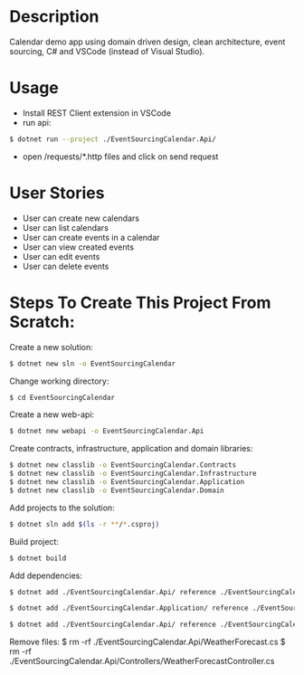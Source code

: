# Description
Calendar demo app using domain driven design, clean architecture, event sourcing, C# and VSCode (instead of Visual Studio).

# Usage
- Install REST Client extension in VSCode
- run api:
```bash
$ dotnet run --project ./EventSourcingCalendar.Api/ 
```
- open /requests/*.http files and click on send request

# User Stories
- User can create new calendars
- User can list calendars
- User can create events in a calendar
- User can view created events
- User can edit events
- User can delete events

# Steps To Create This Project From Scratch:
Create a new solution:
```bash
$ dotnet new sln -o EventSourcingCalendar
```
Change working directory:
``` bash
$ cd EventSourcingCalendar
```

Create a new web-api:
```bash
$ dotnet new webapi -o EventSourcingCalendar.Api
```

Create contracts, infrastructure, application and domain libraries:
```bash
$ dotnet new classlib -o EventSourcingCalendar.Contracts
$ dotnet new classlib -o EventSourcingCalendar.Infrastructure
$ dotnet new classlib -o EventSourcingCalendar.Application
$ dotnet new classlib -o EventSourcingCalendar.Domain
```
Add projects to the solution:
```bash
$ dotnet sln add $(ls -r **/*.csproj)
```

Build project:
```bash
$ dotnet build
```

Add dependencies:
```bash
$ dotnet add ./EventSourcingCalendar.Api/ reference ./EventSourcingCalendar.Contracts/ ./EventSourcingCalendar.Application/

$ dotnet add ./EventSourcingCalendar.Application/ reference ./EventSourcingCalendar.Domain/

$ dotnet add ./EventSourcingCalendar.Api/ reference ./EventSourcingCalendar.Infrastructure/
```

Remove files:
$ rm -rf ./EventSourcingCalendar.Api/WeatherForecast.cs 
$ rm -rf ./EventSourcingCalendar.Api/Controllers/WeatherForecastController.cs